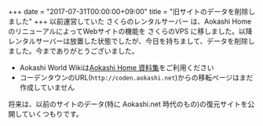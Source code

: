 +++
date = "2017-07-31T00:00:00+09:00"
title = "旧サイトのデータを削除しました"
+++
以前運営していた さくらのレンタルサーバー は、Aokashi HomeのリニューアルによってWebサイトの機能を さくらのVPS に移しました。以降レンタルサーバーは放置した状態でしたが、今日を持ちまして、データを削除しました。今までありがとうございました。

- Aokashi World Wikiは[Aokashi Home 資料集](https://contents.aokashi.net/docs/)をご利用ください
- コーデンタウンのURL(`http://coden.aokashi.net`)からの移転ページはまだ作成していません

将来は、以前のサイトのデータ(特に Aokashi.net 時代のもの)の復元サイトを公開していくつもりです。